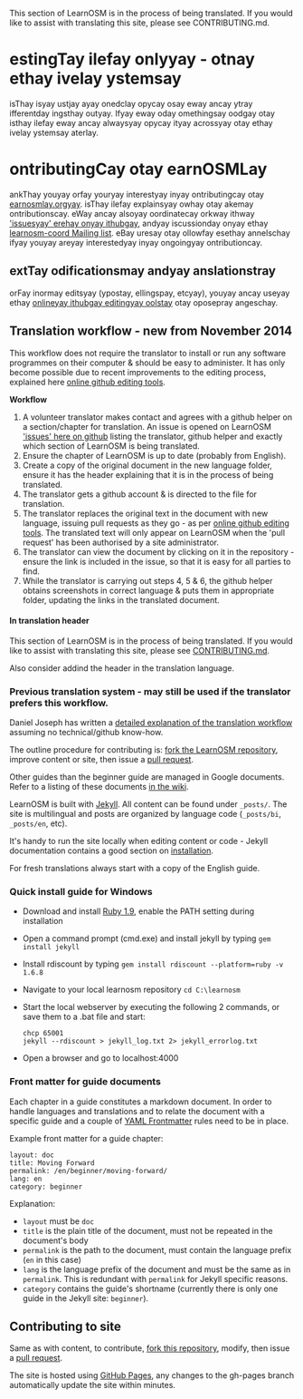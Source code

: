 This section of LearnOSM is in the process of being translated. If you would like to assist with translating this site, please see CONTRIBUTING.md.


# estingTay ilefay onlyyay - otnay ethay ivelay ystemsay
isThay isyay ustjay ayay onedclay opycay osay eway ancay ytray ifferentday ingsthay outyay. Ifyay eway oday omethingsay oodgay otay isthay ilefay eway ancay alwaysyay opycay ityay acrossyay otay ethay ivelay ystemsay aterlay. 

# ontributingCay otay earnOSMLay 

ankThay youyay orfay youryay interestyay inyay ontributingcay otay [earnosmlay.orgyay](http://learnosm.org). isThay ilefay explainsyay owhay otay akemay ontributionscay. eWay ancay alsoyay oordinatecay orkway ithway ['issuesyay' erehay onyay ithubgay](https://github.com/hotosm/learnosm/issues?state=open), andyay iscussionday onyay ethay  [learnosm-coord Mailing list](https://lists.openstreetmap.org/listinfo/learnosm-coord). eBay uresay otay ollowfay esethay annelschay ifyay youyay areyay interestedyay inyay ongoingyay ontributioncay.

## extTay odificationsmay andyay anslationstray 

orFay inormay editsyay (ypostay, ellingspay, etcyay), youyay ancay useyay ethay [onlineyay ithubgay editingyay oolstay](https://help.github.com/articles/editing-files-in-another-user-s-repository/) otay oposepray angeschay.

## Translation workflow - new from November 2014  
This workflow does not require the translator to install or run any software programmes on their computer & should be easy to administer. It has only become possible due to recent improvements to the editing process, explained here [online github editing tools](https://help.github.com/articles/editing-files-in-another-user-s-repository/).  

**Workflow**  
1.  A volunteer translator makes contact and agrees with a github helper on a section/chapter for translation. An issue is opened on LearnOSM ['issues' here on github](https://github.com/hotosm/learnosm/issues?state=open) listing the translator, github helper and exactly which section of LearnOSM is being translated.  
2.  Ensure the chapter of LearnOSM is up to date (probably from English).  
3.  Create a copy of the original document in the new language folder, ensure it has the header explaining that it is in the process of being translated.  
4.  The translator gets a github account & is directed to the file for translation.  
5.  The translator replaces the original text in the document with new language, issuing pull requests as they go - as per [online github editing tools](https://help.github.com/articles/editing-files-in-another-user-s-repository/). The translated text will only appear on LearnOSM when the 'pull request' has been authorised by a site administrator.  
6.  The translator can view the document by clicking on it in the repository - ensure the link is included in the issue, so that it is easy for all parties to find.    
7.  While the translator is carrying out steps 4, 5 & 6, the github helper obtains screenshots in correct language & puts them in appropriate folder, updating the links in the translated document.  

#### In translation header

This section of LearnOSM is in the process of being translated. If you would like to assist with translating this site, please see [CONTRIBUTING.md](https://github.com/hotosm/learnosm/blob/gh-pages/CONTRIBUTING.md).

Also consider addind the header in the translation language.

### Previous translation system - may still be used if the translator prefers this workflow.
Daniel Joseph has written a [detailed explanation of the translation workflow](https://github.com/AmericanRedCross/Guides/blob/master/TranslationWorkflow_LearnOSM/translatorWorkflow.md) assuming no technical/github know-how.

The outline procedure for contributing is: [fork the LearnOSM repository](https://help.github.com/articles/fork-a-repo), improve content or site, then issue a [pull request](https://help.github.com/articles/using-pull-requests).

Other guides than the beginner guide are managed in Google documents. Refer to a listing of these documents [in the wiki](https://github.com/hotosm/learnosm/wiki/_pages).

LearnOSM is built with [Jekyll](http://jekyllrb.com/). All content can be found under `_posts/`. The site is multilingual and posts are organized by language code (`_posts/bi`, `_posts/en`, etc).

It's handy to run the site locally when editing content or code - Jekyll documentation contains a good section on [installation](http://jekyllrb.com/docs/installation/).

For fresh translations always start with a copy of the English guide.

### Quick install guide for Windows

- Download and install [Ruby 1.9](http://rubyinstaller.org/downloads/), enable the PATH setting during installation
- Open a command prompt (cmd.exe) and install jekyll by typing `gem install jekyll`
- Install rdiscount by typing `gem install rdiscount --platform=ruby -v 1.6.8`
- Navigate to your local learnosm repository `cd C:\learnosm`
- Start the local webserver by executing the following 2 commands, or save them to a .bat file and start:

	```
    chcp 65001
    jekyll --rdiscount > jekyll_log.txt 2> jekyll_errorlog.txt
    ```

- Open a browser and go to localhost:4000

### Front matter for guide documents

Each chapter in a guide constitutes a markdown document. In order to handle languages and translations and to relate the document with a specific guide and a couple of [YAML Frontmatter](https://github.com/mojombo/jekyll/wiki/YAML-Front-Matter) rules need to be in place.

Example front matter for a guide chapter:

    layout: doc
    title: Moving Forward
    permalink: /en/beginner/moving-forward/
    lang: en
    category: beginner

Explanation:

- `layout` must be `doc`
- `title` is the plain title of the document, must not be repeated in the document's body
- `permalink` is the path to the document, must contain the language prefix (`en` in this case)
- `lang` is the language prefix of the document and must be the same as in `permalink`. This is redundant with `permalink` for Jekyll specific reasons.
- `category` contains the guide's shortname (currently there is only one guide in the Jekyll site: `beginner`).

## Contributing to site

Same as with content, to contribute, [fork this repository](https://help.github.com/articles/fork-a-repo), modify, then issue a [pull request](https://help.github.com/articles/using-pull-requests).

The site is hosted using [GitHub Pages](http://pages.github.com/), any changes to the gh-pages branch automatically update the site within minutes.
